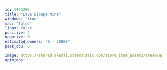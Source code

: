 ```yaml
---
id: 1455290
title: "Lava Escape Mine"
windows: "true"
mac: "false"
linux: false
positive: 2
negative: 0
estimated_owners: "0 - 20000"
peak_ccu: 0

image: https://shared.akamai.steamstatic.com/store_item_assets/steam/apps/1455290/header.jpg?t=1613096138
opinions:
---
```

